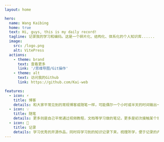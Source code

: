 ```yaml
---
layout: home

hero:
  name: Wang Kaibing
  home: true
  text: Hi, guys, this is my daily record!
  tagline: 记录我的学习和编码。这是一个碎片化、结构化、体系化的个人知识库......
  image:
    src: /logo.png
    alt: VitePress
  actions:
    - theme: brand
      text: 查看更多
      link: '/思维导图/Git操作'
    - theme: alt
      text: 访问我的Github
      link: https://github.com/Kai-web

features:
  - icon: ⚡️
    title: 博客
    details: 和大家平常见到的常规博客或随笔一样，可能偶尔一个小时或半天的时间输出一小块内容。碎片化、结构化、体系化的个人知识库。
  - icon: 💡
    title: 随笔
    details: 更多则是自己平常通过视频教程，文档等学习做的笔记，更多是初次接触某个领域所做的笔记，相对来说更多带有自己的思考和理解。
  - icon: 🖖
    title: 记录
    details: 学习优秀的开源作品，同时将学习到的知识记录下来，梳理所学，便于记录的内容被再次利用，不用再担心掌握的知识无迹可寻。
---
```


<script setup>
  import { onMounted } from 'vue'
  alert('站点部署在Github (搜索引擎无法收录)，国内访问较慢，请耐心等待。')

  // features跳转
  //import menu1Sidebar from "./.vitepress/menu1Sidebar";
  onMounted(() => {
      const cards = document.getElementsByTagName('article')
      for (let i=0; i<cards.length; i++){
        cards[i].classList.add('article')
        let title = cards[i].childNodes[1].innerHTML
        cards[i].addEventListener('click',()=> {
          window.location.replace(menu1Sidebar.find(x => x.text === title).items[0].link.replace(/.md/g,'.html'))
        })
      }
    })
</script>

<style>
    :root {
        --vp-home-hero-name-color: transparent;
        --vp-home-hero-name-background: -webkit-linear-gradient(120deg, #bd34fe, #41d1ff);
        --vp-home-hero-image-background-image: linear-gradient(-45deg,#bd34fe 50%,#4c09b9 50%);
        --vp-home-hero-image-filter: blur(80px);
    }
    .article {
      margin-left: -6px;
      box-shadow: 0 0 3px rgba(204,204,204,.8);
    }
    .article:hover {
      -webkit-transition-duration: 0.3s;
      transition-duration: 0.3s;
      -webkit-transition-property: box-shadow, transform;
      transition-property: box-shadow, transform;
      -webkit-box-shadow: #ccc 0px 0px 5px 5px;
      -moz-box-shadow: #ccc 0px 0px 5px 5px;
      box-shadow: #ccc 0px 0px 5px 5px;
    }
</style>
